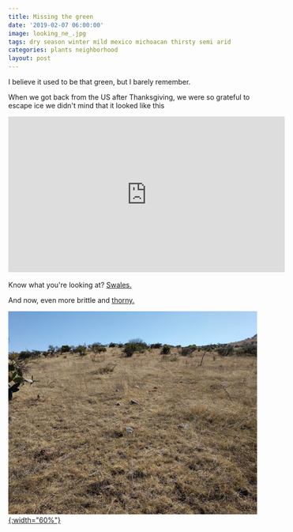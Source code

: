 ```yaml
---
title: Missing the green
date: '2019-02-07 06:00:00'
image: looking_ne_.jpg
tags: dry season winter mild mexico michoacan thirsty semi arid
categories: plants neighborhood
layout: post
---
```


I believe it used to be that green, but I barely remember.

When we got back from the US after Thanksgiving, we were so grateful to escape ice we didn't mind that it looked like this

<iframe width="560" height="315" src="https://www.youtube-nocookie.com/embed/OtfgNKOQ4ak" frameborder="0" allow="accelerometer; autoplay; encrypted-media; gyroscope; picture-in-picture" allowfullscreen></iframe>

Know what you're looking at? [Swales.](https://reverdecer.annalisagross.com/2018/08/14/swale-success/)

And now, even more brittle and [thorny.](https://reverdecer.annalisagross.com/2019/01/26/dry-season-foliage/)

[![](/images/dryland_.jpg){:width="60%"}](/images/dryland.jpg)
